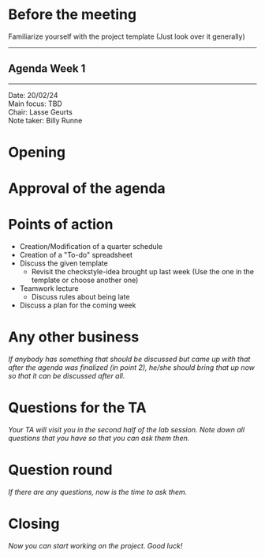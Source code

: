 # Before the meeting
 Familiarize yourself with the project template (Just look over it generally)

---

## Agenda Week 1

--- 

Date:           20/02/24\
Main focus:     TBD\
Chair:          Lasse Geurts\
Note taker:     Billy Runne



# Opening

# Approval of the agenda

# Points of action

 - Creation/Modification of a quarter schedule
 - Creation of a "To-do" spreadsheet
 - Discuss the given template
    - Revisit the checkstyle-idea brought up last week (Use the one in the template or choose another one)
 - Teamwork lecture
    - Discuss rules about being late
 - Discuss a plan for the coming week





# Any other business
*If anybody has something that should be discussed but came up with that after the agenda was finalized (in point 2), he/she should bring that up now so that it can be discussed after all.*

# Questions for the TA
*Your TA will visit you in the second half of the lab session. Note down all questions that you have so that you can ask them then.*

# Question round
*If there are any questions, now is the time to ask them.*

# Closing
*Now you can start working on the project. Good luck!*

